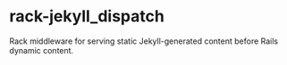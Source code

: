 rack-jekyll_dispatch
====================

Rack middleware for serving static Jekyll-generated content before Rails dynamic content.
